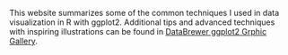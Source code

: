This website summarizes some of the common techniques I used in data visualization in R with ggplot2. Additional tips and advanced techniques with inspiring illustrations can be found in [DataBrewer ggplot2 Grphic Gallery](https://www.databrewer.co/R/gallery). 
